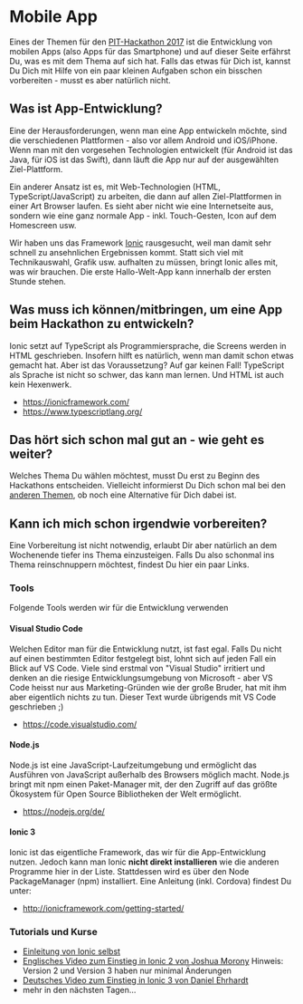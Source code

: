 # Mobile App
Eines der Themen für den [PIT-Hackathon 2017](https://github.com/PIT-Hackathon/2017-Infos) ist die Entwicklung von mobilen Apps (also Apps für das Smartphone) und auf dieser Seite erfährst Du, was es mit dem Thema auf sich hat. Falls das etwas für Dich ist, kannst Du Dich mit Hilfe von ein paar kleinen Aufgaben schon ein bisschen vorbereiten - musst es aber natürlich nicht.

## Was ist App-Entwicklung?
Eine der Herausforderungen, wenn man eine App entwickeln möchte, sind die verschiedenen Plattformen - also vor allem Android und iOS/iPhone. Wenn man mit den vorgesehen Technologien entwickelt (für Android ist das Java, für iOS ist das Swift), dann läuft die App nur auf der ausgewählten Ziel-Plattform.

Ein anderer Ansatz ist es, mit Web-Technologien (HTML, TypeScript/JavaScript) zu arbeiten, die dann auf allen Ziel-Plattformen in einer Art Browser laufen. Es sieht aber nicht wie eine Internetseite aus, sondern wie eine ganz normale App - inkl. Touch-Gesten, Icon auf dem Homescreen usw.

Wir haben uns das Framework [Ionic](https://ionicframework.com/) rausgesucht, weil man damit sehr schnell zu ansehnlichen Ergebnissen kommt. Statt sich viel mit Technikauswahl, Grafik usw. aufhalten zu müssen, bringt Ionic alles mit, was wir brauchen. Die erste Hallo-Welt-App kann innerhalb der ersten Stunde stehen.

## Was muss ich können/mitbringen, um eine App beim Hackathon zu entwickeln?
Ionic setzt auf TypeScript als Programmiersprache, die Screens werden in HTML geschrieben. Insofern hilft es natürlich, wenn man damit schon etwas gemacht hat. Aber ist das Voraussetzung? Auf gar keinen Fall! TypeScript als Sprache ist nicht so schwer, das kann man lernen. Und HTML ist auch kein Hexenwerk.

- https://ionicframework.com/
- https://www.typescriptlang.org/


## Das hört sich schon mal gut an - wie geht es weiter?
Welches Thema Du wählen möchtest, musst Du erst zu Beginn des Hackathons entscheiden. Vielleicht informierst Du Dich schon mal bei den [anderen Themen](https://github.com/PIT-Hackathon/2017-Infos), ob noch eine Alternative für Dich dabei ist.

## Kann ich mich schon irgendwie vorbereiten?
Eine Vorbereitung ist nicht notwendig, erlaubt Dir aber natürlich an dem Wochenende tiefer ins Thema einzusteigen. Falls Du also schonmal ins Thema reinschnuppern möchtest, findest Du hier ein paar Links.

### Tools
Folgende Tools werden wir für die Entwicklung verwenden

#### Visual Studio Code
Welchen Editor man für die Entwicklung nutzt, ist fast egal. Falls Du nicht auf einen bestimmten Editor festgelegt bist, lohnt sich auf jeden Fall ein Blick auf VS Code. Viele sind erstmal von "Visual Studio" irritiert und denken an die riesige Entwicklungsumgebung von Microsoft - aber VS Code heisst nur aus Marketing-Gründen wie der große Bruder, hat mit ihm aber eigentlich nichts zu tun. Dieser Text wurde übrigends mit VS Code geschrieben ;)
- https://code.visualstudio.com/

#### Node.js
Node.js ist eine JavaScript-Laufzeitumgebung und ermöglicht das Ausführen von JavaScript außerhalb des Browsers möglich macht. Node.js bringt mit npm einen Paket-Manager mit, der den Zugriff auf das größte Ökosystem für Open Source Bibliotheken der Welt ermöglicht.
- https://nodejs.org/de/

#### Ionic 3
Ionic ist das eigentliche Framework, das wir für die App-Entwicklung nutzen. Jedoch kann man Ionic **nicht direkt installieren** wie die anderen Programme hier in der Liste. Stattdessen wird es über den Node PackageManager (npm) installiert. Eine Anleitung (inkl. Cordova) findest Du unter:
- http://ionicframework.com/getting-started/

### Tutorials und Kurse
- [Einleitung von Ionic selbst](https://ionicframework.com/getting-started/ )
- [Englisches Video zum Einstieg in Ionic 2 von Joshua Morony](https://www.youtube.com/watch?v=TPtv3Sj87KE) Hinweis: Version 2 und Version 3 haben nur minimal Änderungen
- [Deutsches Video zum Einstieg in Ionic 3 von Daniel Ehrhardt](https://www.youtube.com/watch?v=gplRGpkOlUY)
- mehr in den nächsten Tagen...
